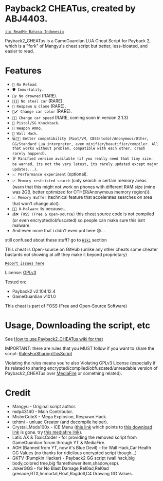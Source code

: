 # Payback2 CHEATus, created by ABJ4403.
[`🇮🇩️ ReadMe Bahasa Indonesia`](https://github.com/ABJ4403/Payback2_CHEATus/blob/main/README_id.md)

Payback2_CHEATus is a GameGuardian LUA Cheat Script for Payback 2, which is a "fork" of Mangyu's cheat script but better, less-bloated, and easier to read.

# Features
- `🔫 No Reload`.
- `🛡️ Immortality`.
- `🏊‍♀️️ No drowned` (RARE).
- `🚗️🔏️❌️ No steal car` (RARE).
- `👥️ Respawn & Clone` (RARE).
- `🚗️🖌️ Change car color` (RARE).
- `🚗️💨️ Change car speed` (RARE, coming soon in version 2.1.3)
- `🔫 Pistol/SG Knockback`.
- `🔫 Weapon Ammo`.
- `🧱 Wall Hack`.
- `💻️🤝️📱️ Better compatibility (Root/VM, CBSS(todo)/Anonymous/Other, GG/Standard Lua interpreter, even minifier/beautifier/compiler. All that works without problem, compatible with each other, crash rarely happend)`.
- `🗜️ Minified version available (if you really need that tiny size. be warned, its not the very latest, its rarely updated except major updates...)`.
- `📈️ Performance experiment` (optional).
- `📈️ Memory restricted search` (only search in certain memory areas (warn that this might not work on phones with different RAM size (mine was 2GB, better optimized for OTHER/Anonymous memory region))).
- `📈️ Memory Buffer` (technical feature that accelerates searches on area that won't change alot).
- `🦠❌ 0-Malware` its because...
- `💰❌ FOSS (Free & Open-source)` this cheat source code is not compiled (or even encrypted/obfuscated) so people can make sure this isnt malware.
- And even more that i didn't even put here 😅..️.

still confused about these stuff? go to [`Wiki`](https://github.com/ABJ4403/Payback2_CHEATus/wiki) section

This cheat is Open-source on GitHub (unlike any other cheats some cheater bastards not showing at all! they make it beyond proprietary)

[`Report issues here`](https://github.com/ABJ4403/Payback2_CHEATus)

License: [GPLv3](https://gnu.org/licenses)

Tested on:
- Payback2 v2.104.12.4
- GameGuardian v101.0

This cheat is part of FOSS (Free and Open-Source Software)

# Usage, Downloading the script, etc
See [How to use Payback2_CHEATus wiki for that](https://github.com/ABJ4403/Payback2_CHEATus/wiki/How-to-use-Payback2_CHEATus)

IMPORTANT: there are rules that you MUST follow if you want to share the script: [RulesForSharingThisScript](https://github.com/ABJ4403/Payback2_CHEATus/wiki/Rules-for-sharing-this-script)

Violating the rules means you're also Violating GPLv3 License (especially if its related to sharing encrypted/compiled/obfuscated/unreadable version of Payback2_CHEATus over [MediaFire](https://mediafire.com) or something related).

# Credit
- Mangyu - Original script author.
- mdp43140 - Main Contributor.
- MisterCuteX - Mega Explosion, Respawn Hack.
- tehtmi - unluac Creator (and decompile helper).
- Crystal_Mods100x - ICE Menu ([this link](https://gameguardian.net/forum/topic/25781-payback-2/?do=findComment&comment=116945) which points to [this download link](https://gameguardian.net/forum/applications/core/interface/file/attachment.php?id=18369) is gone. try [this mediafire link](https://www.mediafire.com/file/o1kgc0xbcjdyzac/%7B1.0%7D+PB+2.lua/file)).
- Latic AX & ToxicCoder - for providing the removed script from GameGuardian forum through YT & MediaFire.
- AGH (Banned from YT, now it's Blue Devil) - for Wall Hack,Car Health GG Values (no thanks for ridicilous encrypted script though...)
- GKTV (Pumpkin Hacker) - Payback2 GG script (wall hack,big body,colored tree,big flamethower item,shadow,esp).
- JokerGGS - for No Blast Damage,Rel0ad,Rel0ad grenade,RTX,Immortal,Float,Ragdoll,C4 Drawing GG Values.

